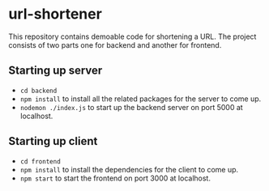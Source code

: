 # url-shortener

This repository contains demoable code for shortening a URL. The project consists of two parts one for backend and another for frontend.

## Starting up server

- `cd backend`
- `npm install` to install all the related packages for the server to come up.
- `nodemon ./index.js` to start up the backend server on port 5000 at localhost.

## Starting up client

- `cd frontend`
- `npm install` to install the dependencies for the client to come up.
- `npm start` to start the frontend on port 3000 at localhost.
